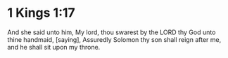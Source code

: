 # 1 Kings 1:17

And she said unto him, My lord, thou swarest by the LORD thy God unto thine handmaid, [saying], Assuredly Solomon thy son shall reign after me, and he shall sit upon my throne.